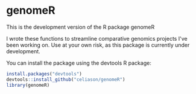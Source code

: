 # genomeR

This is the development version of the R package genomeR

I wrote these functions to streamline comparative genomics projects I've been working on. Use at your own risk, as this package is currently under development.

You can install the package using the devtools R package:

```r
install.packages("devtools")
devtools::install_github("celiason/genomeR")
library(genomeR)
```
